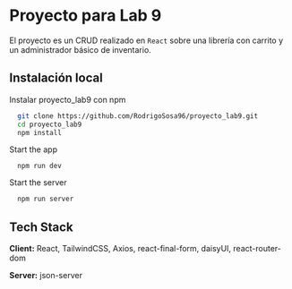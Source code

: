 
# Proyecto para Lab 9


El proyecto es un CRUD realizado en `React` sobre una librería con carrito y un administrador básico de inventario.



## Instalación local

Instalar proyecto_lab9 con npm 

```bash
  git clone https://github.com/RodrigoSosa96/proyecto_lab9.git
  cd proyecto_lab9
  npm install
```

Start the app
```bach
  npm run dev
```

Start the server

```bash
  npm run server
```


## Tech Stack

**Client:** React, TailwindCSS, Axios, react-final-form, daisyUI, react-router-dom

**Server:** json-server

